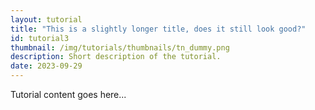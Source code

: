 ```yaml
---
layout: tutorial
title: "This is a slightly longer title, does it still look good?"
id: tutorial3
thumbnail: /img/tutorials/thumbnails/tn_dummy.png
description: Short description of the tutorial.
date: 2023-09-29
---
```


Tutorial content goes here...
